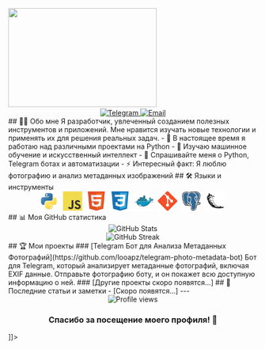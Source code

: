 <![CDATA[# 👋 Привет, я looapz!

<div align="center">
  <img src="https://media.giphy.com/media/v1.Y2lkPTc5MGI3NjExNzZlNzRkZDRkMzZlMzRiMzRkMzRkMzRkMzRkMzRkMzRkMzRkMzRkMyZlcD12MV9pbnRlcm5hbF9naWZzX2dpZklkJmN0PWc/qgQUggAC3Pfv687qPC/giphy.gif" width="300" height="200"/>
</div>

<div align="center">
  <a href="https://t.me/your_telegram_username">
    <img src="https://img.shields.io/badge/Telegram-2CA5E0?style=for-the-badge&logo=telegram&logoColor=white" alt="Telegram"/>
  </a>
  <a href="mailto:your.email@example.com">
    <img src="https://img.shields.io/badge/Email-D14836?style=for-the-badge&logo=gmail&logoColor=white" alt="Email"/>
  </a>
</div>

## 👨‍💻 Обо мне

Я разработчик, увлеченный созданием полезных инструментов и приложений. Мне нравится изучать новые технологии и применять их для решения реальных задач.

- 🔭 В настоящее время я работаю над различными проектами на Python
- 🌱 Изучаю машинное обучение и искусственный интеллект
- 💬 Спрашивайте меня о Python, Telegram ботах и автоматизации
- ⚡ Интересный факт: Я люблю фотографию и анализ метаданных изображений

## 🛠️ Языки и инструменты

<div align="center">
  <img src="https://github.com/devicons/devicon/blob/master/icons/python/python-original.svg" title="Python" alt="Python" width="40" height="40"/>&nbsp;
  <img src="https://github.com/devicons/devicon/blob/master/icons/javascript/javascript-original.svg" title="JavaScript" alt="JavaScript" width="40" height="40"/>&nbsp;
  <img src="https://github.com/devicons/devicon/blob/master/icons/html5/html5-original.svg" title="HTML5" alt="HTML" width="40" height="40"/>&nbsp;
  <img src="https://github.com/devicons/devicon/blob/master/icons/css3/css3-original.svg" title="CSS3" alt="CSS" width="40" height="40"/>&nbsp;
  <img src="https://github.com/devicons/devicon/blob/master/icons/docker/docker-original.svg" title="Docker" alt="Docker" width="40" height="40"/>&nbsp;
  <img src="https://github.com/devicons/devicon/blob/master/icons/git/git-original.svg" title="Git" alt="Git" width="40" height="40"/>&nbsp;
  <img src="https://github.com/devicons/devicon/blob/master/icons/postgresql/postgresql-original.svg" title="PostgreSQL" alt="PostgreSQL" width="40" height="40"/>&nbsp;
  <img src="https://github.com/devicons/devicon/blob/master/icons/flask/flask-original.svg" title="Flask" alt="Flask" width="40" height="40"/>&nbsp;
</div>

## 📊 Моя GitHub статистика

<div align="center">
  <img src="https://github-readme-stats.vercel.app/api?username=looapz&show_icons=true&theme=radical" alt="GitHub Stats" />
</div>

<div align="center">
  <img src="https://github-readme-streak-stats.herokuapp.com/?user=looapz&theme=dark" alt="GitHub Streak" />
</div>

## 🏆 Мои проекты

### [Telegram Бот для Анализа Метаданных Фотографий](https://github.com/looapz/telegram-photo-metadata-bot)

Бот для Telegram, который анализирует метаданные фотографий, включая EXIF данные. Отправьте фотографию боту, и он покажет всю доступную информацию о ней.

### [Другие проекты скоро появятся...]

## 📝 Последние статьи и заметки

- [Скоро появятся...]

---

<div align="center">
  <img src="https://komarev.com/ghpvc/?username=looapz&style=flat-square&color=blue" alt="Profile views"/>
</div>

<div align="center">
  <h3>Спасибо за посещение моего профиля! 👋</h3>
</div>
]]>